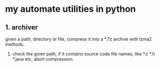 my automate utilities in python
====

## 1. archiver
given a path, directory or file, compress it into a *.7z archive with lzma2 methods.
1) check the given path, if it contains source code file names, like *.c *.h *.java etc, abort compression.
